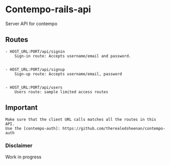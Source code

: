 # Contempo-rails-api
Server API for contempo

## Routes
    - HOST_URL:PORT/api/signin
        Sign-in route: Accepts username/email and password.

        
    - HOST_URL:PORT/api/signup
        Sign-up route: Accepts username/email, password


    - HOST_URL:PORT/api/users
        Users route: sample limited access routes                    

## Important
    Make sure that the client URL calls matches all the routes in this API.
    Use the [contempo-auth]: https://github.com/therealedsheenan/contempo-auth

### Disclaimer
Work in progress